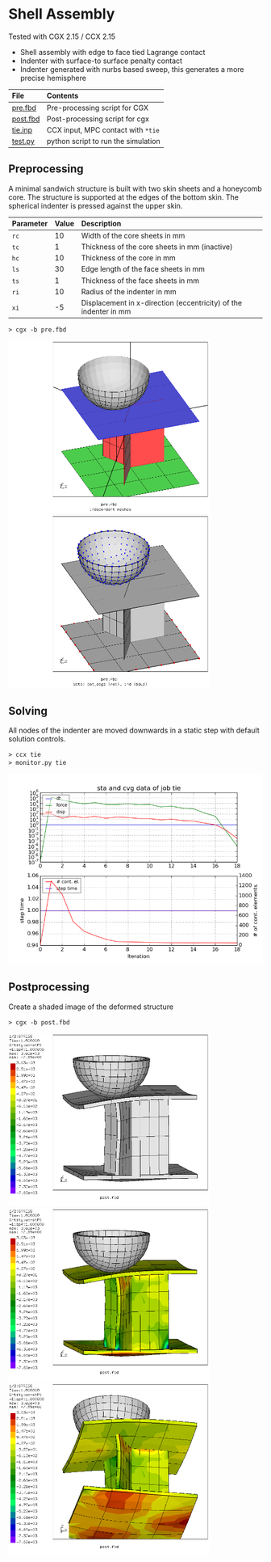# Shell Assembly
Tested with CGX 2.15 / CCX 2.15

+ Shell assembly with edge to face tied Lagrange contact
+ Indenter with surface-to surface penalty contact
+ Indenter generated with nurbs based sweep, this generates a more precise hemisphere

File                   | Contents                                      
:-------------         | :-------------                                
[pre.fbd](pre.fbd)     | Pre-processing script for CGX                 
[post.fbd](post.fbd)   | Post-processing script for cgx                
[tie.inp](tie.inp)     | CCX input, MPC contact with `*tie`            
[test.py](test.py)     | python script to run the simulation           

## Preprocessing
A minimal sandwich structure is built with two skin sheets and a honeycomb core.
The structure is supported at the edges of the bottom skin.
The spherical indenter is pressed against the upper skin.

Parameter | Value | Description
:---      | :---  | :--
`rc`      | 10    | Width of the core sheets in mm
`tc`      | 1     | Thickness of the core sheets in mm (inactive)
`hc`      | 10    | Thickness of the core in mm
`ls`      | 30    | Edge length of the face sheets in mm
`ts`      | 1     | Thickness of the face sheets in mm
`ri`      | 10    | Radius of the indenter in mm
`xi`      | -5    | Displacement in x-direction (eccentricity) of the indenter in mm


```
> cgx -b pre.fbd
```
<img src="Refs/model.png" width="400"><img src="Refs/sets.png" width="400">

## Solving
All nodes of the indenter are moved downwards in a static step with default solution controls.
```
> ccx tie
> monitor.py tie
```
<img src="tie.png" width="600">

## Postprocessing

Create a shaded image of the deformed structure
```
> cgx -b post.fbd
```

<img src="Refs/def1.png" width="400" title="Deformed geometry">
<img src="Refs/worstPS1.png" width="400" title="Worst principal stress"><img src="Refs/worstPS2.png" width="400" title="Worst principal stress">
